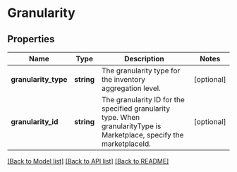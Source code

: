 # Granularity

## Properties
Name | Type | Description | Notes
------------ | ------------- | ------------- | -------------
**granularity_type** | **string** | The granularity type for the inventory aggregation level. | [optional] 
**granularity_id** | **string** | The granularity ID for the specified granularity type. When granularityType is Marketplace, specify the marketplaceId. | [optional] 

[[Back to Model list]](../README.md#documentation-for-models) [[Back to API list]](../README.md#documentation-for-api-endpoints) [[Back to README]](../README.md)


